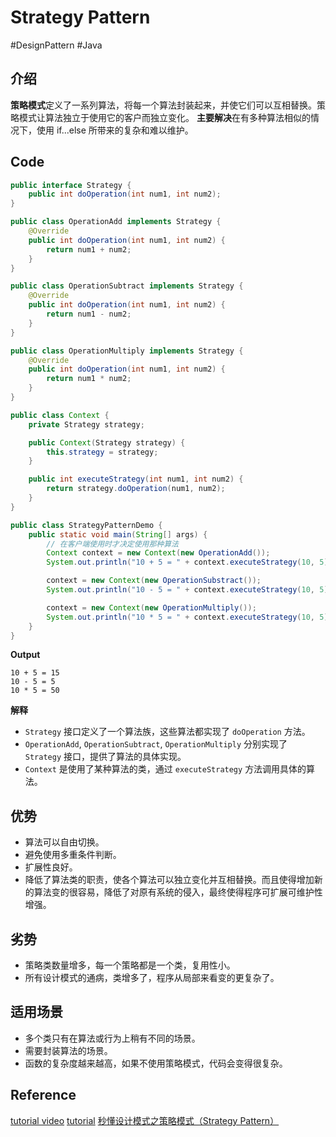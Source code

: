 # Strategy Pattern

#DesignPattern #Java 

## 介绍

**策略模式**定义了一系列算法，将每一个算法封装起来，并使它们可以互相替换。策略模式让算法独立于使用它的客户而独立变化。
**主要解决**在有多种算法相似的情况下，使用 if...else 所带来的复杂和难以维护。

## Code

```java
public interface Strategy {
    public int doOperation(int num1, int num2);
}
```

```java
public class OperationAdd implements Strategy {
    @Override
    public int doOperation(int num1, int num2) {
        return num1 + num2;
    }
}
```

```java
public class OperationSubtract implements Strategy {
    @Override
    public int doOperation(int num1, int num2) {
        return num1 - num2;
    }
}
```

```java
public class OperationMultiply implements Strategy {
    @Override
    public int doOperation(int num1, int num2) {
        return num1 * num2;
    }
}
```

```java
public class Context {
    private Strategy strategy;

    public Context(Strategy strategy) {
        this.strategy = strategy;
    }

    public int executeStrategy(int num1, int num2) {
        return strategy.doOperation(num1, num2);
    }
}
```

```java
public class StrategyPatternDemo {
    public static void main(String[] args) {
        // 在客户端使用时才决定使用那种算法
        Context context = new Context(new OperationAdd());
        System.out.println("10 + 5 = " + context.executeStrategy(10, 5));

        context = new Context(new OperationSubstract());
        System.out.println("10 - 5 = " + context.executeStrategy(10, 5));

        context = new Context(new OperationMultiply());
        System.out.println("10 * 5 = " + context.executeStrategy(10, 5));
    }
}
```

**Output**

```
10 + 5 = 15
10 - 5 = 5
10 * 5 = 50
```

**解释**

- `Strategy` 接口定义了一个算法族，这些算法都实现了 `doOperation` 方法。
- `OperationAdd`, `OperationSubtract`, `OperationMultiply` 分别实现了 `Strategy` 接口，提供了算法的具体实现。
- `Context` 是使用了某种算法的类，通过 `executeStrategy` 方法调用具体的算法。

## 优势

- 算法可以自由切换。
- 避免使用多重条件判断。
- 扩展性良好。
- 降低了算法类的职责，使各个算法可以独立变化并互相替换。而且使得增加新的算法变的很容易，降低了对原有系统的侵入，最终使得程序可扩展可维护性增强。

## 劣势

- 策略类数量增多，每一个策略都是一个类，复用性小。
- 所有设计模式的通病，类增多了，程序从局部来看变的更复杂了。

## 适用场景

- 多个类只有在算法或行为上稍有不同的场景。
- 需要封装算法的场景。
- 函数的复杂度越来越高，如果不使用策略模式，代码会变得很复杂。

## Reference

[tutorial video](https://www.bilibili.com/video/BV1Cz421D7Qa/?spm_id_from=333.788&vd_source=f812625f00cdd1b06ca2f4281718b552)
[tutorial](https://www.runoob.com/design-pattern/strategy-pattern.html)
[秒懂设计模式之策略模式（Strategy Pattern）](https://zhuanlan.zhihu.com/p/64584526)
